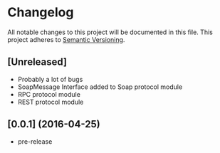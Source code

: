 # Changelog
All notable changes to this project will be documented in this file. 
This project adheres to [Semantic Versioning](http://semver.org/).

## [Unreleased]
- Probably a lot of bugs
- SoapMessage Interface added to Soap protocol module
- RPC protocol module
- REST protocol module

## [0.0.1] (2016-04-25)
- pre-release